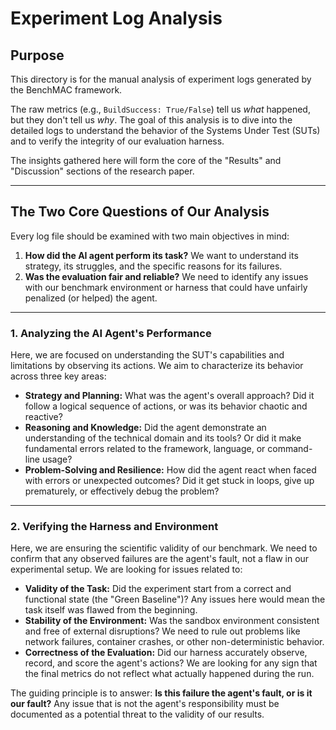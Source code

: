 # Experiment Log Analysis

## Purpose

This directory is for the manual analysis of experiment logs generated by the BenchMAC framework.

The raw metrics (e.g., `BuildSuccess: True/False`) tell us *what* happened, but they don't tell us *why*. The goal of this analysis is to dive into the detailed logs to understand the behavior of the Systems Under Test (SUTs) and to verify the integrity of our evaluation harness.

The insights gathered here will form the core of the "Results" and "Discussion" sections of the research paper.

---

## The Two Core Questions of Our Analysis

Every log file should be examined with two main objectives in mind:

1.  **How did the AI agent perform its task?** We want to understand its strategy, its struggles, and the specific reasons for its failures.
2.  **Was the evaluation fair and reliable?** We need to identify any issues with our benchmark environment or harness that could have unfairly penalized (or helped) the agent.

---
### 1. Analyzing the AI Agent's Performance

Here, we are focused on understanding the SUT's capabilities and limitations by observing its actions. We aim to characterize its behavior across three key areas:

*   **Strategy and Planning:** What was the agent's overall approach? Did it follow a logical sequence of actions, or was its behavior chaotic and reactive?
*   **Reasoning and Knowledge:** Did the agent demonstrate an understanding of the technical domain and its tools? Or did it make fundamental errors related to the framework, language, or command-line usage?
*   **Problem-Solving and Resilience:** How did the agent react when faced with errors or unexpected outcomes? Did it get stuck in loops, give up prematurely, or effectively debug the problem?

---

### 2. Verifying the Harness and Environment

Here, we are ensuring the scientific validity of our benchmark. We need to confirm that any observed failures are the agent's fault, not a flaw in our experimental setup. We are looking for issues related to:

*   **Validity of the Task:** Did the experiment start from a correct and functional state (the "Green Baseline")? Any issues here would mean the task itself was flawed from the beginning.
*   **Stability of the Environment:** Was the sandbox environment consistent and free of external disruptions? We need to rule out problems like network failures, container crashes, or other non-deterministic behavior.
*   **Correctness of the Evaluation:** Did our harness accurately observe, record, and score the agent's actions? We are looking for any sign that the final metrics do not reflect what actually happened during the run.

The guiding principle is to answer: **Is this failure the agent's fault, or is it our fault?** Any issue that is not the agent's responsibility must be documented as a potential threat to the validity of our results.